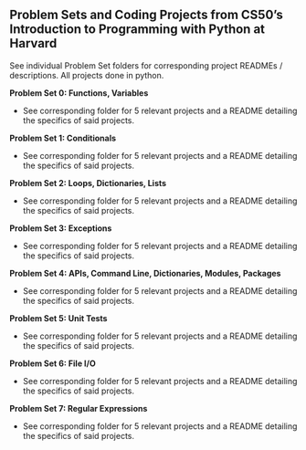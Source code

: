 ## Problem Sets and Coding Projects from CS50’s Introduction to Programming with Python at Harvard  
  
See individual Problem Set folders for corresponding project READMEs / descriptions. All projects done in python.
  
**Problem Set 0: Functions, Variables**  
   - See corresponding folder for 5 relevant projects and a README detailing the specifics of said projects.  
   
**Problem Set 1: Conditionals**  
   - See corresponding folder for 5 relevant projects and a README detailing the specifics of said projects.  
  
**Problem Set 2: Loops, Dictionaries, Lists**  
   - See corresponding folder for 5 relevant projects and a README detailing the specifics of said projects.  
  
**Problem Set 3: Exceptions**  
   - See corresponding folder for 5 relevant projects and a README detailing the specifics of said projects.  
  
**Problem Set 4: APIs, Command Line, Dictionaries, Modules, Packages**  
   - See corresponding folder for 5 relevant projects and a README detailing the specifics of said projects.  
  
**Problem Set 5: Unit Tests**  
   - See corresponding folder for 5 relevant projects and a README detailing the specifics of said projects. 
   
**Problem Set 6: File I/O**  
   - See corresponding folder for 5 relevant projects and a README detailing the specifics of said projects.  
  
**Problem Set 7: Regular Expressions**  
   - See corresponding folder for 5 relevant projects and a README detailing the specifics of said projects.  
